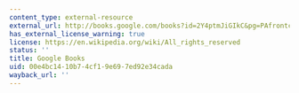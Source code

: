 ```yaml
---
content_type: external-resource
external_url: http://books.google.com/books?id=2Y4ptmJiGIkC&pg=PAfrontcover
has_external_license_warning: true
license: https://en.wikipedia.org/wiki/All_rights_reserved
status: ''
title: Google Books
uid: 00e4bc14-10b7-4cf1-9e69-7ed92e34cada
wayback_url: ''
---
```

